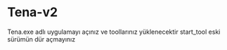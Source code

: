 # Tena-v2
Tena.exe adlı uygulamayı açınız ve toollarınız yüklenecektir
start_tool eski sürümün dür açmayınız

